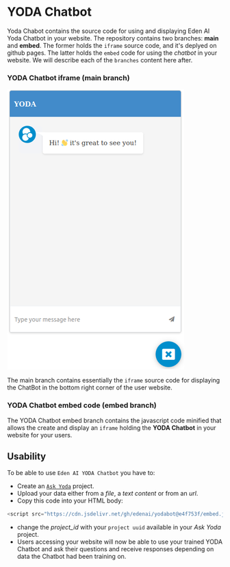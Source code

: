 # YODA Chatbot

Yoda Chabot contains the source code for using and displaying Eden AI Yoda Chatbot in your website. The repository contains two branches: **main** and **embed**. The former holds the `iframe` source code, and it's deplyed on github pages. The latter holds the `embed` code for using the *chatbot* in your website. We will describe each of the `branches` content here after.

### YODA Chatbot iframe (main branch)

![YODA ChatBot](assets/img/yoda_chat_bot.png)

The main branch contains essentially the `iframe` source code for displaying the ChatBot in the bottom right corner of the user website.

### YODA Chatbot embed code (embed branch)

The YODA Chatbot embed branch contains the javascript code minified that allows the create and display an `iframe` holding the **YODA Chatbot** in your website for your users.

## Usability

To be able to use `Eden AI YODA Chatbot` you have to:
- Create an [`Ask Yoda`](https://docs.edenai.co/docs/ask-yoda) project.
- Upload your data either from a *file*, a *text content* or from an *url*.
- Copy this code into your HTML body:
```javascript
<script src="https://cdn.jsdelivr.net/gh/edenai/yodabot@e4f753f/embed.js?project={project_id}"></script>
```
- change the *project_id* with your `project uuid` available in your *Ask Yoda* project.
- Users accessing your website will now be able to use your trained YODA Chatbot and ask their questions and receive responses depending on data the Chatbot had been training on.